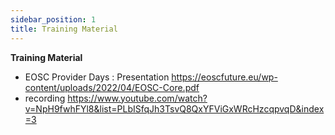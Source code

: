 ```yaml
---
sidebar_position: 1
title: Training Material 
---
```



**Training Material**

-   EOSC Provider Days  : Presentation https://eoscfuture.eu/wp-content/uploads/2022/04/EOSC-Core.pdf   
-   recording https://www.youtube.com/watch?v=NpH9fwhFYl8&list=PLbISfqJh3TsvQ8QxYFViGxWRcHzcqpvqD&index=3
